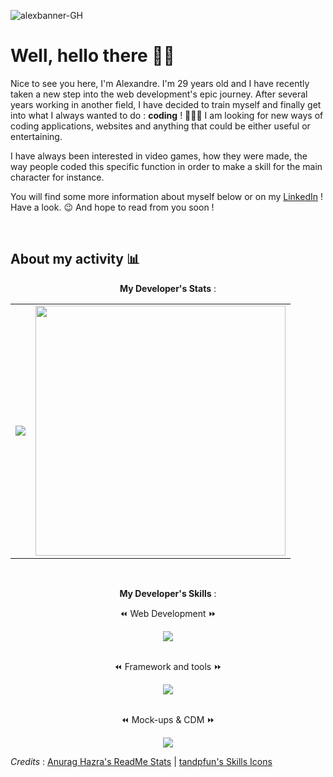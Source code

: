 ![alexbanner-GH](https://github.com/user-attachments/assets/0b1b876b-e3c9-47e7-83be-7486e4beb7fe)

# Well, hello there 👋🏻 

Nice to see you here, I'm Alexandre. I'm 29 years old and I have recently taken a new step into the web development's epic journey.
After several years working in another field, I have decided to train myself and finally get into what I always wanted to do : **coding** ! 👨🏻‍💻
I am looking for new ways of coding applications, websites and anything that could be either useful or entertaining.

I have always been interested in video games, how they were made, the way people coded this specific function in order to make a skill for the main character for instance.

You will find some more information about myself below or on my [LinkedIn](https://www.linkedin.com/in/alexandre-leote/) ! Have a look. 😉
And hope to read from you soon !

<br>

## About my activity 📊
<div align="center">
  <p align="center"><strong>My Developer's Stats</strong> :</p>
  <table>
    <tbody>
      <td>
        <img src="https://github-readme-stats.vercel.app/api?username=alexandreleote&theme=algolia&show_icons=true">
      </td>
      <td>
        <img src="https://github-readme-stats.vercel.app/api/top-langs/?username=alexandreleote&theme=algolia&layout=compact" width="400">
      </td>
    </tbody>
  </table>
</div>

<br>
<div align="center">
  <p align="center"><strong>My Developer's Skills</strong> :</p>
  <p align="center"> ⏪ Web Development ⏩ </p>
  <a href="https://skillicons.dev">
    <img src="https://skillicons.dev/icons?i=html,css,js,php" />
  </a>
  <br>
  <br>
  <p align="center"> ⏪ Framework and tools ⏩ </p>
  <a href="https://skillicons.dev">
    <img src="https://skillicons.dev/icons?i=vscode,git,github,symfony" />
  </a>
  <br>
  <br>
  <p align="center"> ⏪ Mock-ups & CDM ⏩ </p>
  <a href="https://skillicons.dev">
    <img src="https://skillicons.dev/icons?i=figma" />
  </a>
</div>





_Credits_ : [Anurag Hazra's ReadMe Stats](https://github.com/anuraghazra/github-readme-stats?tab=readme-ov-file#all-demos) | [tandpfun's Skills Icons](https://github.com/tandpfun/skill-icons#icons-list)

<!-- ## Hi there 👋

I won't say the line, I promise... Maybe I will... 

Anyway, I'm Alexandre, I'm 29 years old and fairly new to the world of coding. I always wanted to become a full time developer and as of today I have started my training in order to be a real asset in the future.
I am learning several languages at the moment but for now I am at ease with some of them below.
<p align="center">
  <a href="https://skillicons.dev">
    <img src="https://skillicons.dev/icons?i=html,css,js,php" />
  </a>
</p>
![alexbanner_Plan de travail](https://github.com/user-attachments/assets/633f7c80-0a26-4357-a980-72298aba9bf9)
I live in France, was born in Alsace, Mulhouse and now I live in Strasbourg for the moment.
During my freetime I tend to spend it between visiting my family, seeing my friends but also playing board games as well as video games.
If you give me the possibility to talk about RPGs, I might spend a lot of time talking about Final Fantasy... Up to you ! 
<!--
**alexandreleote/AlexandreLeote** is a ✨ _special_ ✨ repository because its `README.md` (this file) appears on your GitHub profile.

Here are some ideas to get you started:

- 🔭 I’m currently working on ...
- 🌱 I’m currently learning ...
- 👯 I’m looking to collaborate on ...
- 🤔 I’m looking for help with ...
- 💬 Ask me about ...
- 📫 How to reach me: ...
- 😄 Pronouns: ...
- ⚡ Fun fact: ...
-->
